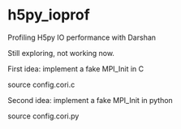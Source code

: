 # h5py_ioprof
Profiling H5py IO performance with Darshan

Still exploring, not working now. 

First idea: implement a fake MPI_Init in C

source config.cori.c 


Second idea: implement a fake MPI_Init in python

source config.cori.py

